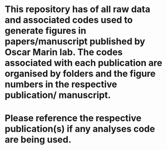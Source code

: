 # This repository has of all raw data and associated codes used to generate figures in papers/manuscript published by Oscar Marin lab. The codes associated with each publication are organised by folders and the figure numbers in the respective publication/ manuscript. 

# Please reference the respective publication(s) if any analyses code are being used. 

 
